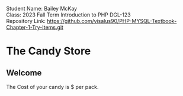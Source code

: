 Student Name: Bailey McKay <br>
Class: 2023 Fall Term Introduction to PHP DGL-123<br>
Repository Link: https://github.com/visalus90/PHP-MYSQL-Textbook-Chapter-1-Try-Items.git

<?php
$name   = 'Bailey';
$price  = 2;
?>
<!DOCTYPE html>
<html>

<head>
    <title>Variables</title>
    <link rel="stylesheet" href="css/style.css">
</head>

<body>
    <h1>The Candy Store</h1>
    <h2>Welcome <?php echo $name; ?></h2>
    <p>The Cost of your candy is
        $<?php echo $price; ?> per pack.</p>
</body>

</html>
